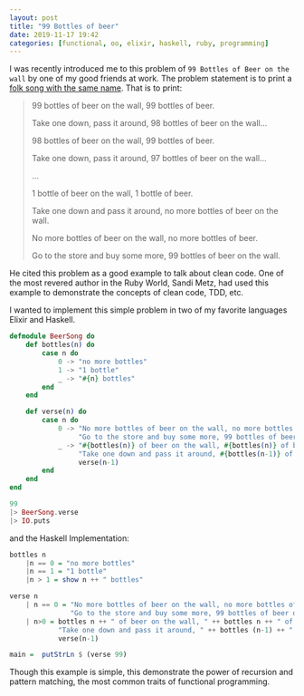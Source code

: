 ```yaml
---
layout: post
title: "99 Bottles of beer"
date: 2019-11-17 19:42
categories: [functional, oo, elixir, haskell, ruby, programming]
---
```


I was recently introduced me to this problem of `99 Bottles of Beer on the wall` by one of my good friends at work. The problem statement is to print a [folk song with the same name](https://en.wikipedia.org/wiki/99_Bottles_of_Beer). That is to print:


> 99 bottles of beer on the wall, 99 bottles of beer.
>
> Take one down, pass it around, 98 bottles of beer on the wall...
>
>
> 98 bottles of beer on the wall, 99 bottles of beer.
>
> Take one down, pass it around, 97 bottles of beer on the wall...
>
> ...
>
> 1 bottle of beer on the wall, 1 bottle of beer.
>
> Take one down and pass it around, no more bottles of beer on the wall.
>
>
> No more bottles of beer on the wall, no more bottles of beer.
>
> Go to the store and buy some more, 99 bottles of beer on the wall.

He cited this problem as a good example to talk about clean code. One of the most revered author in the Ruby World, Sandi Metz, had used this example to demonstrate the concepts of clean code, TDD, etc. 

I wanted to implement this simple problem in two of my favorite languages Elixir and Haskell.

```elixir
defmodule BeerSong do
    def bottles(n) do
        case n do
            0 -> "no more bottles"
            1 -> "1 bottle"
            _ -> "#{n} bottles"
        end
    end

    def verse(n) do
        case n do
            0 -> "No more bottles of beer on the wall, no more bottles of beer. " <> 
                 "Go to the store and buy some more, 99 bottles of beer on the wall."
            _ -> "#{bottles(n)} of beer on the wall, #{bottles(n)} of beer. " <> 
                 "Take one down and pass it around, #{bottles(n-1)} of beer on the wall.\n" <> 
                 verse(n-1)
        end
    end
end

99 
|> BeerSong.verse 
|> IO.puts
```

and the Haskell Implementation:

```haskell
bottles n
    |n == 0 = "no more bottles"
    |n == 1 = "1 bottle"
    |n > 1 = show n ++ " bottles"

verse n
    | n == 0 = "No more bottles of beer on the wall, no more bottles of beer.\n" ++ 
               "Go to the store and buy some more, 99 bottles of beer on the wall."
    | n>0 = bottles n ++ " of beer on the wall, " ++ bottles n ++ " of beer.\n" ++ 
            "Take one down and pass it around, " ++ bottles (n-1) ++ " of beer on the wall.\n" ++
            verse(n-1)

main =  putStrLn $ (verse 99)
```

Though this example is simple, this demonstrate the power of recursion and pattern matching, the most common traits of functional programming. 